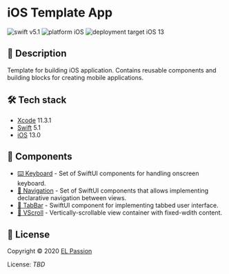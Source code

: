 # iOS Template App

![swift v5.1](https://img.shields.io/badge/swift-v5.1-orange.svg)
![platform iOS](https://img.shields.io/badge/platform-iOS-blue.svg)
![deployment target iOS 13](https://img.shields.io/badge/deployment%20target-iOS%2013-blueviolet)

## 📝 Description

Template for building iOS application. Contains reusable components and building blocks for creating mobile applications.

## 🛠 Tech stack

- [Xcode](https://developer.apple.com/xcode/) 11.3.1
- [Swift](https://swift.org/) 5.1
- [iOS](https://www.apple.com/pl/ios/) 13.0

## 🧩 Components

- [⌨️ Keyboard](TemplateApp/Keyboard) - Set of SwiftUI components for handling onscreen keyboard.
- [🧭 Navigation](TemplateApp/Navigation) - Set of SwiftUI components that allows implementing declarative navigation between views.
- [🧩 TabBar](TemplateApp/TabBar) - SwiftUI component for implementing tabbed user interface.
- [🧩 VScroll](TemplateApp/VScroll) - Vertically-scrollable view container with fixed-wdith content.

## 📄 License

Copyright © 2020 [EL Passion](https://www.elpassion.com)

License: *TBD*